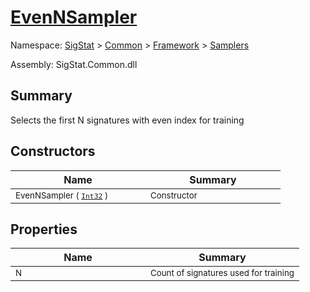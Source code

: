 # [EvenNSampler](./EvenNSampler.md)

Namespace: [SigStat]() > [Common](./../../README.md) > [Framework]() > [Samplers](./README.md)

Assembly: SigStat.Common.dll

## Summary
Selects the first N signatures with even index for training

## Constructors

| Name | Summary | 
| --- | --- | 
| <sub>EvenNSampler ( [`Int32`](https://docs.microsoft.com/en-us/dotnet/api/System.Int32) )</sub><div style="width: 200px">| <sub>Constructor</sub><div style="width: 200px">| <br>


## Properties

| Name | Summary | 
| --- | --- | 
| <sub>N</sub><div style="width: 200px">| <sub>Count of signatures used for training</sub><div style="width: 200px">| <br>


